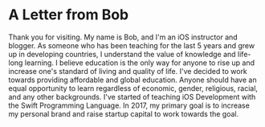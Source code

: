# A Letter from Bob

Thank you for visiting. My name is Bob, and I'm an iOS instructor and blogger. As someone who has been teaching for the last 5 years and grew up in developing countries, I understand the value of knowledge and life-long learning. I believe education is the only way for anyone to rise up and increase one's standard of living and quality of life. I've decided to work towards providing affordable and global education. Anyone should have an equal opportunity to learn regardless of economic, gender, religious, racial, and any other backgrounds. I've started of teaching iOS Development with the Swift Programming Language. In 2017, my primary goal is to increase my personal brand and raise startup capital to work towards the goal. 
